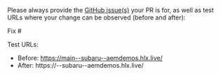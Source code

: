 Please always provide the [GitHub issue(s)](../issues) your PR is for, as well as test URLs where your change can be observed (before and after):

Fix #<gh-issue-id>

Test URLs:
- Before: https://main--subaru--aemdemos.hlx.live/
- After: https://<branch>--subaru--aemdemos.hlx.live/
